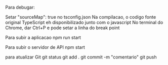 Para debugar:

Setar "sourceMap": true no tsconfig.json
Na compilacao, o codigo fonte original TypeScript eh disponibilizado junto com o javascript
No terminal do Chrome, dar Ctrl+P e pode setar a linha do break point

Para subir a aplicacao
npm run start

Para subir o servidor de API
npm start

para atualizar Git
git status
git add .
git commit -m "comentario"
git push
